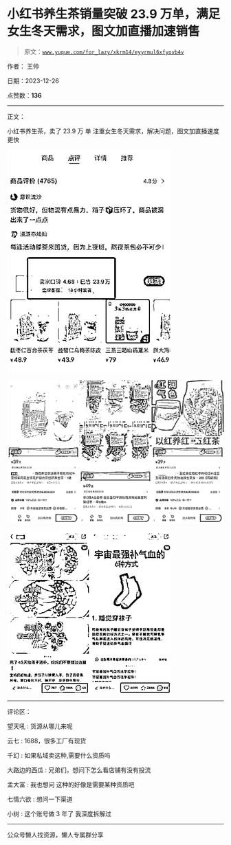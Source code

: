 # 小红书养生茶销量突破 23.9 万单，满足女生冬天需求，图文加直播加速销售

> 原文：[`www.yuque.com/for_lazy/xkrm14/eyyrmul6xfyovb4v`](https://www.yuque.com/for_lazy/xkrm14/eyyrmul6xfyovb4v)

作者： 王帅

日期：2023-12-26

点赞数：**136**

* * *

正文：

小红书养生茶，卖了 23.9 万 单 注重女生冬天需求，解决问题，图文加直播速度更快

![](img/78c19e36ed2dc49dbede58d2efdb9916.png)

![](img/9b6f16dfdba6bbcb26b074527fe0c36d.png)

![](img/31de18b035c5d001880d035768a30794.png)

* * *

评论区：

望天吼 : 货源从哪儿来呢

云七 : 1688，很多工厂有现货

千幻 : 如果私域卖这种,需要什么资质吗

大路边的西瓜 : 兄弟们，想问下怎么看店铺有没有投流

孟大富 : 我也想问 这种的好像是需要某种资质吧

七情六欲 : 想问一下渠道

小树 : 这个账号做 3 年了 我深度拆解过

* * *

公众号懒人找资源，懒人专属群分享